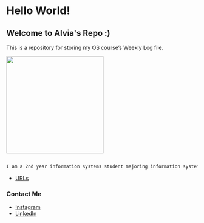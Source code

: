 ---
---
# Hello World!
## Welcome to Alvia's Repo :)
This is a repository for storing my OS course’s Weekly Log file.

<img src= "https://miro.medium.com/max/3150/2*Zfb6Tm0ta4zoPuy7LBrfRw.jpeg" width="256">

```markdown

I am a 2nd year information systems student majoring information systems. I am a person who easily socializes so that I am able to work well in a team or individually. In doing an assignment, I am responsible for my work. I can accept criticism and have the will to learn.


```

* [URLs](URLs/)

### Contact Me

* [Instagram](https://instagram.com/alviadibby) 
* [LinkedIn](https://www.linkedin.com/in/alvia-dibby/)
